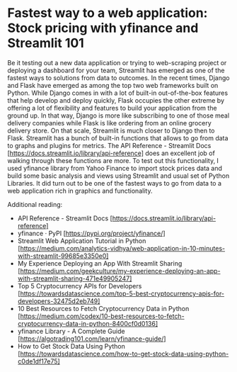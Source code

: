 # Fastest way to a web application: Stock pricing with yfinance and Streamlit 101

Be it testing out a new data application or trying to web-scraping project or deploying a dashboard for your team, Streamlit has emerged as one of the fastest ways to solutions from data to outcomes. 
In the recent times, Django and Flask have emerged as among the top two web frameworks built on Python. While Django comes in with a lot of built-in out-of-the-box features that help develop and deploy quickly, Flask occupies the other extreme by offering a lot of flexibility and features to build your application from the ground up. In that way, Django is more like subscribing to one of those meal delivery companies while Flask is like ordering from an online grocery delivery store. On that scale, Streamlit is much closer to Django then to Flask. 
Streamlit has a bunch of built-in functions that allows to go from data to graphs and plugins for metrics. The API Reference - Streamlit Docs [https://docs.streamlit.io/library/api-reference] does an excellent job of walking through these functions are more. To test out this functionality, I used yfinance library from Yahoo Finance to import stock prices data and build some basic analysis and views using Streamlit and usual set of Python Libraries. It did turn out to be one of the fastest ways to go from data to a web application rich in graphics and functionality.


Additional reading: 
- API Reference - Streamlit Docs [https://docs.streamlit.io/library/api-reference]
- yfinance · PyPI [https://pypi.org/project/yfinance/]
- Streamlit Web Application Tutorial in Python [https://medium.com/analytics-vidhya/web-application-in-10-minutes-with-streamlit-99685e3350e0]
- My Experience Deploying an App With Streamlit Sharing [https://medium.com/geekculture/my-experience-deploying-an-app-with-streamlit-sharing-471e49905247]
- Top 5 Cryptocurrency APIs for Developers [https://towardsdatascience.com/top-5-best-cryptocurrency-apis-for-developers-32475d2eb749]
- 10 Best Resources to Fetch Cryptocurrency Data in Python [https://medium.com/codex/10-best-resources-to-fetch-cryptocurrency-data-in-python-8400cf0d0136]
- yfinance Library - A Complete Guide [https://algotrading101.com/learn/yfinance-guide/]
- How to Get Stock Data Using Python [https://towardsdatascience.com/how-to-get-stock-data-using-python-c0de1df17e75]
